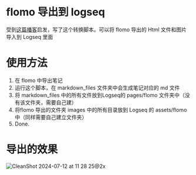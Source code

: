 # flomo 导出到 logseq
受到[这篇播客](https://medium.com/@dengxian0714/how-to-migrate-content-from-flomo-to-logseq-a0feb666d219)启发，写了这个转换脚本。可以将 flomo 导出的 Html 文件和图片导入到 Logseq 里面
# 使用方法
1. 在 flomo 中导出笔记
2. 运行这个脚本，在 markdown_files 文件夹中会生成笔记对应的 md 文件
3. 将 markdown_files 中的所有文件放到Logseq的 pages/flomo 文件夹中（没有该文件夹，需要自己建）
4. 将flomo 导出的文件夹 images 中的所有目录放到 Logseq 的 assets/flomo 中（同样需要自己建立文件夹）
5. Done.
# 导出的效果
![CleanShot 2024-07-12 at 11 28 25@2x](https://github.com/user-attachments/assets/d00873cd-1267-49f6-ba7b-01d4aea51ec4)
